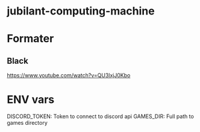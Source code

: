 # jubilant-computing-machine

# Formater
## Black
https://www.youtube.com/watch?v=QU3lxjJ0Kbo

# ENV vars
DISCORD_TOKEN: Token to connect to discord api
GAMES_DIR: Full path to games directory
